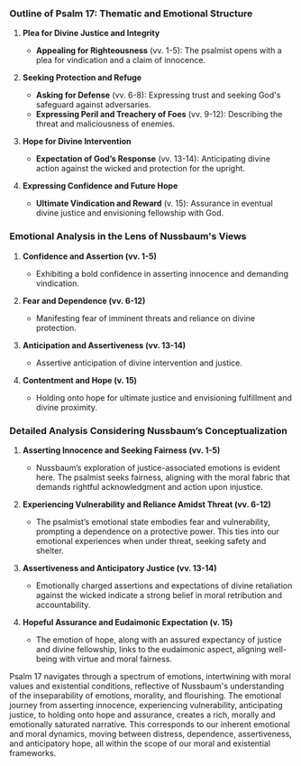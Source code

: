### Outline of Psalm 17: Thematic and Emotional Structure

1. **Plea for Divine Justice and Integrity**
   - **Appealing for Righteousness** (vv. 1-5): The psalmist opens with a plea for vindication and a claim of innocence.
   
2. **Seeking Protection and Refuge**
   - **Asking for Defense** (vv. 6-8): Expressing trust and seeking God's safeguard against adversaries.
   - **Expressing Peril and Treachery of Foes** (vv. 9-12): Describing the threat and maliciousness of enemies.
   
3. **Hope for Divine Intervention**
   - **Expectation of God’s Response** (vv. 13-14): Anticipating divine action against the wicked and protection for the upright.
   
4. **Expressing Confidence and Future Hope**
   - **Ultimate Vindication and Reward** (v. 15): Assurance in eventual divine justice and envisioning fellowship with God.

### Emotional Analysis in the Lens of Nussbaum's Views

1. **Confidence and Assertion (vv. 1-5)**
   - Exhibiting a bold confidence in asserting innocence and demanding vindication.
   
2. **Fear and Dependence (vv. 6-12)**
   - Manifesting fear of imminent threats and reliance on divine protection.

3. **Anticipation and Assertiveness (vv. 13-14)**
   - Assertive anticipation of divine intervention and justice.

4. **Contentment and Hope (v. 15)**
   - Holding onto hope for ultimate justice and envisioning fulfillment and divine proximity.

### Detailed Analysis Considering Nussbaum’s Conceptualization

1. **Asserting Innocence and Seeking Fairness (vv. 1-5)**
   - Nussbaum’s exploration of justice-associated emotions is evident here. The psalmist seeks fairness, aligning with the moral fabric that demands rightful acknowledgment and action upon injustice.

2. **Experiencing Vulnerability and Reliance Amidst Threat (vv. 6-12)**
   - The psalmist’s emotional state embodies fear and vulnerability, prompting a dependence on a protective power. This ties into our emotional experiences when under threat, seeking safety and shelter.

3. **Assertiveness and Anticipatory Justice (vv. 13-14)**
   - Emotionally charged assertions and expectations of divine retaliation against the wicked indicate a strong belief in moral retribution and accountability.

4. **Hopeful Assurance and Eudaimonic Expectation (v. 15)**
   - The emotion of hope, along with an assured expectancy of justice and divine fellowship, links to the eudaimonic aspect, aligning well-being with virtue and moral fairness.

Psalm 17 navigates through a spectrum of emotions, intertwining with moral values and existential conditions, reflective of Nussbaum's understanding of the inseparability of emotions, morality, and flourishing. The emotional journey from asserting innocence, experiencing vulnerability, anticipating justice, to holding onto hope and assurance, creates a rich, morally and emotionally saturated narrative. This corresponds to our inherent emotional and moral dynamics, moving between distress, dependence, assertiveness, and anticipatory hope, all within the scope of our moral and existential frameworks.
